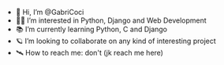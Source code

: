 - 👋 Hi, I’m @GabriCoci
- 👨‍💻 I’m interested in Python, Django and Web Development
- 📚 I’m currently learning Python, C and Django
- 🪐 I’m looking to collaborate on any kind of interesting project
- 🛰️ How to reach me: don't (jk reach me here)

<!---
GabriCoci/GabriCoci is a ✨ special ✨ repository because its `README.md` (this file) appears on your GitHub profile.
You can click the Preview link to take a look at your changes.
--->
